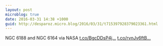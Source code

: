 ```yaml
---
layout: post
microblog: true
date: 2016-03-31 14:38 +1000
guid: http://desparoz.micro.blog/2016/03/31/t715397928379023361.html
---
```

NGC 6188 and NGC 6164  via NASA [t.co/BgcDDsP4j...](https://t.co/BgcDDsP4jT) [t.co/rvnJv6ftB...](https://t.co/rvnJv6ftB3)
